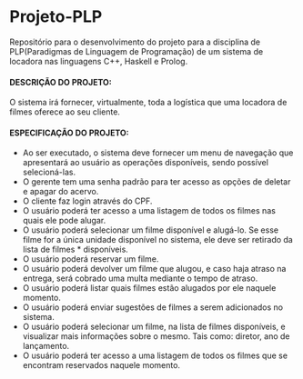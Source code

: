 # Projeto-PLP

Repositório para o desenvolvimento do projeto para a disciplina de PLP(Paradigmas de Linguagem de Programação) de um sistema de locadora nas linguagens C++, Haskell e Prolog. 

#### DESCRIÇÃO DO PROJETO:

O sistema irá fornecer, virtualmente, toda a logística que uma locadora de filmes oferece ao seu cliente.

#### ESPECIFICAÇÃO DO PROJETO:

* Ao ser executado, o sistema deve fornecer um menu de navegação que apresentará ao usuário as operações disponíveis, sendo possível selecioná-las. 
* O gerente tem uma senha padrão para ter acesso as opções de deletar e apagar do acervo.
* O cliente faz login através do CPF.
* O usuário poderá ter acesso a uma listagem de todos os filmes nas quais ele pode alugar.
* O usuário poderá selecionar um filme disponível e alugá-lo. Se esse filme for a única unidade disponível no sistema, ele deve ser retirado da lista de filmes * disponíveis.
* O usuário poderá reservar um filme.
* O usuário poderá devolver um filme que alugou, e caso haja atraso na entrega, será cobrado uma multa mediante o tempo de atraso.
* O usuário poderá listar quais filmes estão alugados por ele naquele momento.
* O usuário poderá enviar sugestões de filmes a serem adicionados no sistema.
* O usuário poderá selecionar um filme, na lista de filmes disponíveis, e visualizar mais informações sobre o mesmo. Tais como: diretor, ano de lançamento.
* O usuário poderá ter acesso a uma listagem de todos os filmes que se encontram reservados naquele momento.


